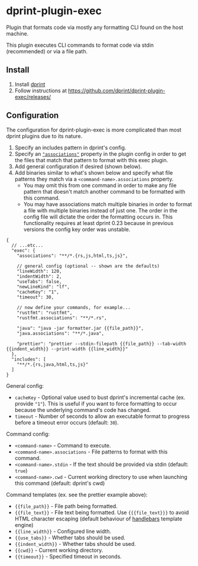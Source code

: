 # dprint-plugin-exec

Plugin that formats code via mostly any formatting CLI found on the host machine.

This plugin executes CLI commands to format code via stdin (recommended) or via a file path.

## Install

1. Install [dprint](https://dprint.dev/install/)
2. Follow instructions at https://github.com/dprint/dprint-plugin-exec/releases/

## Configuration

The configuration for dprint-plugin-exec is more complicated than most dprint plugins due to its nature.

1. Specify an includes pattern in dprint's config.
1. Specify an [`"associations"`](https://dprint.dev/config/#associations) property in the plugin config in order to get the files that match that pattern to format with this exec plugin.
1. Add general configuration if desired (shown below).
1. Add binaries similar to what's shown below and specify what file patterns they match via a `<command-name>.associations` property.
   - You may omit this from one command in order to make any file pattern that doesn't match another command to be formatted with this command.
   - You may have associations match multiple binaries in order to format a file with multiple binaries instead of just one. The order in the config file will dictate the order the formatting occurs in. This functionality requires at least dprint 0.23 because in previous versions the config key order was unstable.

```jsonc
{
  // ...etc...
  "exec": {
    "associations": "**/*.{rs,js,html,ts,js}",

    // general config (optional -- shown are the defaults)
    "lineWidth": 120,
    "indentWidth": 2,
    "useTabs": false,
    "newLineKind": "lf",
    "cacheKey": "1",
    "timeout": 30,

    // now define your commands, for example...
    "rustfmt": "rustfmt",
    "rustfmt.associations": "**/*.rs",

    "java": "java -jar formatter.jar {{file_path}}",
    "java.associations": "**/*.java",

    "prettier": "prettier --stdin-filepath {{file_path}} --tab-width {{indent_width}} --print-width {{line_width}}"
  },
  "includes": [
    "**/*.{rs,java,html,ts,js}"
  ]
}
```

General config:

- `cacheKey` - Optional value used to bust dprint's incremental cache (ex. provide `"1"`). This is useful if you want to force formatting to occur because the underlying command's code has changed.
- `timeout` - Number of seconds to allow an executable format to progress before a timeout error occurs (default: `30`).

Command config:

- `<command-name>` - Command to execute.
- `<command-name>.associations` - File patterns to format with this command.
- `<command-name>.stdin` - If the text should be provided via stdin (default: `true`)
- `<command-name>.cwd` - Current working directory to use when launching this command (default: dprint's cwd)

Command templates (ex. see the prettier example above):

- `{{file_path}}` - File path being formatted.
- `{{file_text}}` - File text being formatted. Use `{{{file_text}}}` to avoid HTML character escaping (default behaviour of [handlebars](https://docs.rs/handlebars/latest/handlebars/) template engine)
- `{{line_width}}` - Configured line width.
- `{{use_tabs}}` - Whether tabs should be used.
- `{{indent_width}}` - Whether tabs should be used.
- `{{cwd}}` - Current working directory.
- `{{timeout}}` - Specified timeout in seconds.
